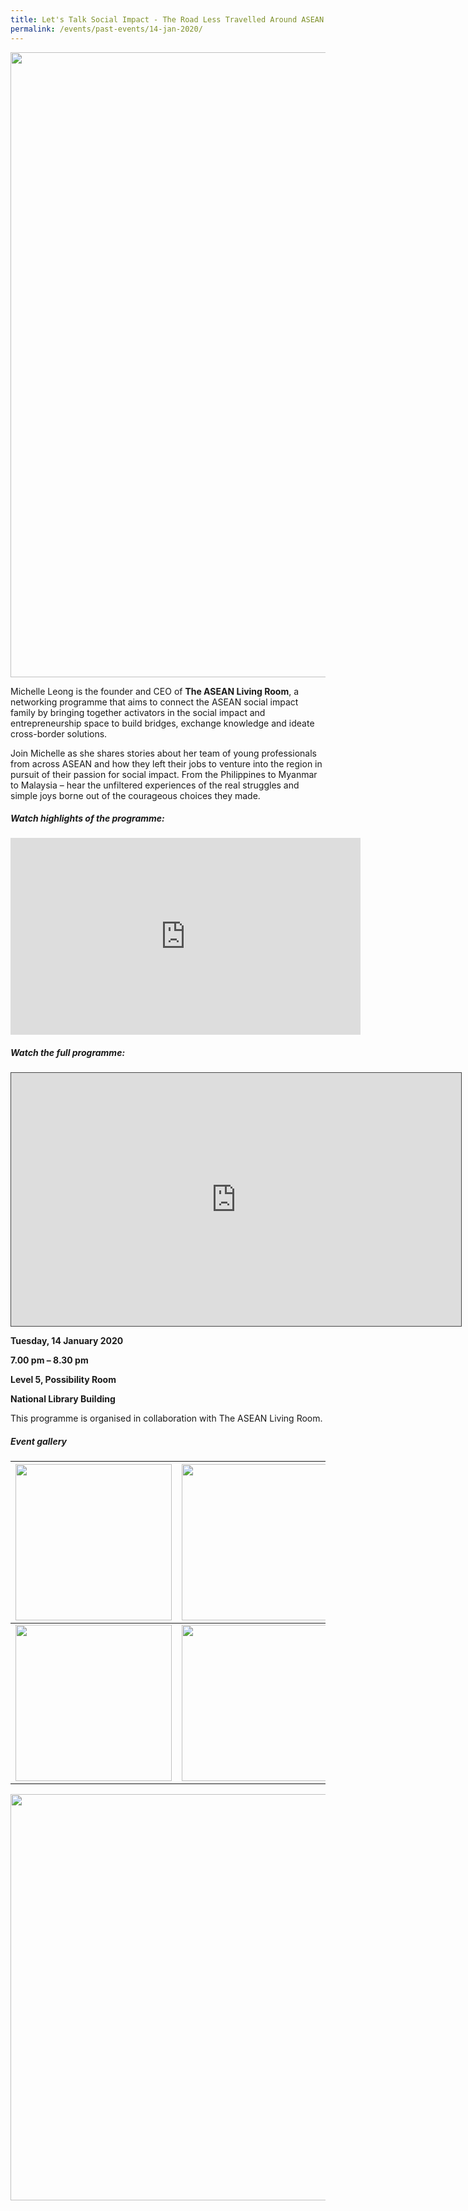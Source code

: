 ```yaml
---
title: Let's Talk Social Impact - The Road Less Travelled Around ASEAN
permalink: /events/past-events/14-jan-2020/
---
```


<img src="\images\past-events\14-Jan-2020\EOA 14 Jan 2020_Image Banner 2.jpg" style="width:1000px;" />

Michelle Leong is the founder and CEO of **The ASEAN Living Room**, a networking programme that aims to connect the ASEAN social impact family by bringing together activators in the social impact and entrepreneurship space to build bridges, exchange knowledge and ideate cross-border solutions.

Join Michelle as she shares stories about her team of young professionals from across ASEAN and how they left their jobs to venture into the region in pursuit of their passion for social impact. From the Philippines to Myanmar to Malaysia – hear the unfiltered experiences of the real struggles and simple joys borne out of the courageous choices they made.

#####  **Watch highlights of the programme:** 

<div class="bp-youtube">
<iframe width="560" height="315" src="https://www.youtube.com/embed/-TGwbjrBgoc" frameborder="0" allow="accelerometer; autoplay; encrypted-media; gyroscope; picture-in-picture" allowfullscreen></iframe>
</div>

##### **Watch the full programme:**

<iframe src="https://nlb.ap.panopto.com/Panopto/Pages/Embed.aspx?id=8a2932c0-219f-4bf0-829c-ae16002ce205&autoplay=false&offerviewer=true&showtitle=true&showbrand=false&captions=false&interactivity=all" height="405" width="720" style="border: 1px solid #464646;" allowfullscreen allow="autoplay"></iframe>

**Tuesday, 14 January 2020**

**7.00 pm – 8.30 pm**

**Level 5, Possibility Room**

**National Library Building**

This programme is organised in collaboration with The ASEAN Living Room.

##### **Event gallery**

| <a href="\images\past-events\14-Jan-2020\image-1.jpg"><img src="\images\past-events\14-Jan-2020\image-1.jpg" style="width:250px;" /></a> | <a href="\images\past-events\14-Jan-2020\image-2.jpg"><img src="\images\past-events\14-Jan-2020\image-2.jpg" style="width:250px;" /></a> | <a href="\images\past-events\14-Jan-2020\image-3.jpg"><img src="\images\past-events\14-Jan-2020\image-3.jpg" style="width:250px;" /></a> |
| ------------------------------------------------------------ | ------------------------------------------------------------ | ------------------------------------------------------------ |
| <a href="\images\past-events\14-Jan-2020\image-4.jpg"><img src="\images\past-events\14-Jan-2020\image-4.jpg" style="width:250px;" /></a> | <a href="\images\past-events\14-Jan-2020\image-5.jpg"><img src="\images\past-events\14-Jan-2020\image-5.jpg" style="width:250px;" /></a> | <a href="\images\past-events\14-Jan-2020\image-6-1.jpg"><img src="\images\past-events\14-Jan-2020\image-6-1.jpg" style="width:250px;" /></a> |

<img src="\images\past-events\14-Jan-2020\Eye on Asia Programme 14 Jan.jpg" style="width:650px;" />

